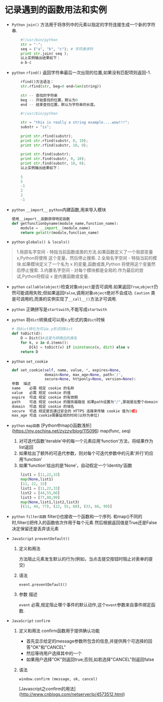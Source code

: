 # 记录遇到的函数用法和实例

- `Python` `join()` 方法用于将序列中的元素以指定的字符连接生成一个新的字符串.

    ``` python
        #!/usr/bin/python
        str = "-";
        seq = ("a", "b", "c"); # 字符串序列
        print str.join( seq );
        以上实例输出结果如下：
        a-b-c
    ```
    
- `python` `rfind()`  返回字符串最后一次出现的位置,如果没有匹配项则返回-1.
    
    ``` python
        rfind()方法语法：
        str.rfind(str, beg=0 end=len(string))
        
        str -- 查找的字符串
        beg -- 开始查找的位置，默认为0
        end -- 结束查找位置，默认为字符串的长度。
        
        #!/usr/bin/python
    
        str = "this is really a string example....wow!!!";
        substr = "is";
        
        print str.rfind(substr);
        print str.rfind(substr, 0, 10);
        print str.rfind(substr, 10, 0);
        
        print str.find(substr);
        print str.find(substr, 0, 10);
        print str.find(substr, 10, 0);
        以上实例输出结果如下：
        
        5
        5
        -1
        2
        2
        -1
    ```

- `python` `__import__` `python`内建函数,用来导入模块

    ``` python
    使用__import__函数获得特定函数 
    def getfunctionbyname(module_name,function_name):
        module = __import__(module_name)
        return getattr(module,function_name)
    ```
    
- `python` `globals() & locals()`
> 1.局部名字空间 - 特指当前函数或类的方法.如果函数定义了一个局部变量 x,Python将使用
  这个变量，然后停止搜索.
> 2.全局名字空间 - 特指当前的模块.如果模块定义了一个名为 x 的变量,函数或类,Python
  将使用这个变量然后停止搜索.
> 3.内置名字空间 - 对每个模块都是全局的.作为最后的尝试,Python将假设 x 是内置函数或变量.

- `python` `callable(object)`检查对象`object`是否可调用.如果返回`True`,`object`仍然可能调用失败;但如果返回`False`,调用对象`object`绝对不会成功.
    `Caution` 类是可调用的,而类的实例实现了`__call__()`方法才可调用.
    
- `python` 正确拼写是`startswith`,不能写成`startwith`

- `python` 将`dict`转换成可以用x.y形式的类`Dict`时候
    ``` python
    # 将dict转化为可以x.y形式的Dict
    def toDict(d):
        D = Dict()#这里为转换后的类名
        for k, v in d.items():
            D[k] = toDict(v) if isinstance(v, dict) else v
        return D
    ```

- `python` `set_cookie`
    ``` python
    def set_cookie(self, name, value, *, expires=None,
                   domain=None, max_age=None, path='/',
                   secure=None, httponly=None, version=None):
    参数	描述
    name	必需 规定 cookie 的名称
    value	必需 规定 cookie 的值
    expire	可选 规定 cookie 的有效期
    path	可选 规定 cookie 的服务器路径 如果path设置为"/",那就是在整个domain都有效
    domain	可选 规定 cookie 的域名
    secure	可选 规定是否通过安全的 HTTPS 连接来传输 cookie 值为0或1
    max_age	可选 cookie需要延续的时间(以秒为单位)
    ```
    
- `python` `map函数`
    [Python中map()函数浅析] (https://my.oschina.net/zyzzy/blog/115096)
    map(func, seq) 
    1. 对可迭代函数'iterable'中的每一个元素应用‘function’方法，将结果作为list返回
    2. 如果给出了额外的可迭代参数，则对每个可迭代参数中的元素‘并行’的应用‘function’
    3. 如果'function'给出的是‘None’，自动假定一个‘identity’函数
    
    ``` python
        list1 = [11,22,33]
        map(None,list1)
        [11, 22, 33]
        list1 = [11,22,33]
        list2 = [44,55,66]
        list3 = [77,88,99]
        map(None,list1,list2,list3)
        [(11, 44, 77), (22, 55, 88), (33, 66, 99)]
    ```

- `python` `filter函数`
    filter()也接收一个函数和一个序列.
    和map()不同的时,filter()把传入的函数依次作用于每个元素
    然后根据返回值是True还是False决定保留还是丢弃该元素
   
- `JavaScript` `preventDefault()`
    1. 定义和用法
    
        方法阻止元素发生默认的行为(例如，当点击提交按钮时阻止对表单的提交)
    2. 语法
    
        `event.preventDefault()`
    3. 参数	描述
    
        `event` 	必需,规定阻止哪个事件的默认动作,这个`event`参数来自事件绑定函数.

- `JavaScript` `confirm`
    1. 定义和用法
        confirm函数用于提供确认功能
        
        - 首先显示给定的message参数所包含的信息,并提供两个可选择的回答"OK"和"CANCEL"
        - 然后等待用户选择其中的一个
        - 如果用户选择"OK"则返回true;否则,如若选择"CANCEL"则返回false
    2. 语法
    
        `window.confirm (message, ok, cancel)`
        
        [Javascript之confirm的用法] (http://www.cnblogs.com/netserver/p/4573512.html)

